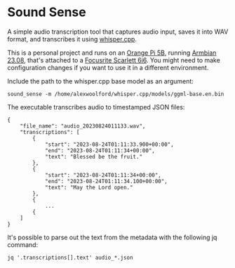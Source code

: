 # Sound Sense

A simple audio transcription tool that captures audio input, saves it into WAV format, and transcribes it using [whisper.cpp](https://github.com/ggerganov/whisper.cpp).

This is a personal project and runs on an [Orange Pi 5B](http://www.orangepi.org/html/hardWare/computerAndMicrocontrollers/details/Orange-Pi-5B.html), running [Armbian 23.08](https://docs.armbian.com/), that's attached to a [Focusrite Scarlett 6i6](https://www.sweetwater.com/store/detail/Scarlet6i6G2--focusrite-scarlett-6i6-usb-audio-interface). You might need to make configuration changes if you want to use it in a different environment.

Include the path to the whisper.cpp base model as an argument:

    sound_sense -m /home/alexwoolford/whisper.cpp/models/ggml-base.en.bin

The executable transcribes audio to timestamped JSON files:

    {
        "file_name": "audio_20230824011133.wav",
        "transcriptions": [
            {
                "start": "2023-08-24T01:11:33.900+00:00",
                "end": "2023-08-24T01:11:34+00:00",
                "text": "Blessed be the fruit."
            },
            {
                "start": "2023-08-24T01:11:34+00:00",
                "end": "2023-08-24T01:11:34.100+00:00",
                "text": "May the Lord open."
            },
            {
                ...
            {
        ]
    }

It's possible to parse out the text from the metadata with the following jq command:

    jq '.transcriptions[].text' audio_*.json

<!-- 
- [X] TODO: only create WAV files when there's noise/speech
- [ ] TODO: try and use Orange Pi's GPU so the CPU isn't pegged all the time
- [ ] TODO: create iterate transcription test(s) to figure out what the best combinations of params is for the Orange Pi 5B
- [X] TODO: persist the transcriptions
- [X] TODO: capture real timestamps in the transcriptions
- [ ] TODO: chatGPT API call to periodically summarize transcripts
- [ ] TODO: speech patterns (words per minute)
- [ ] TODO: how much attention from the audience (is it a conversation, or a monologue)
- [ ] TODO: haptic feedback in real time
- [ ] TODO: sentiment analysis
- [ ] TODO: real-time feedback (slow down, speed up, pause for questions)
- [ ] TODO: speaker identification
- [ ] TODO: voice stress analysis
- [ ] TODO: context based search on another screen
- [X] TODO: trim text in JSON
- [ ] TODO: show example of output in README.md
- [X] TODO: rename transcript filetype to JSON
- [ ] TODO: use folders to manage files: audio, transcribed_audio, transcription
- [ ] TODO: add control keys to pause/resume/stop
-->
